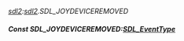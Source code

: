 _[sdl2](../../modules/sdl2/sdl2-module.md):[sdl2](../../modules/sdl2/sdl2-module.md).SDL\_JOYDEVICEREMOVED_
##### Const SDL\_JOYDEVICEREMOVED:[SDL_EventType](../../modules/sdl2/sdl2-sdl_eventtype.md)
